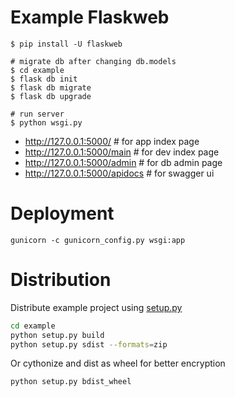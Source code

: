 Example Flaskweb
================
```
$ pip install -U flaskweb

# migrate db after changing db.models
$ cd example
$ flask db init
$ flask db migrate
$ flask db upgrade

# run server
$ python wsgi.py
```
*   http://127.0.0.1:5000/  # for app index page
*   http://127.0.0.1:5000/main  # for dev index page
*   http://127.0.0.1:5000/admin  # for db admin page
*   http://127.0.0.1:5000/apidocs  # for swagger ui

# Deployment
```shell
gunicorn -c gunicorn_config.py wsgi:app
```

# Distribution

Distribute example project using [setup.py](./setup.py)

```bash
cd example
python setup.py build
python setup.py sdist --formats=zip
```

Or cythonize and dist as wheel for better encryption

```bash
python setup.py bdist_wheel
```
